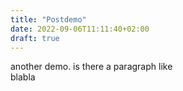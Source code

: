 ```yaml
---
title: "Postdemo"
date: 2022-09-06T11:11:40+02:00
draft: true
---
```

another demo. is there a paragraph like
</br>
blabla</br>
